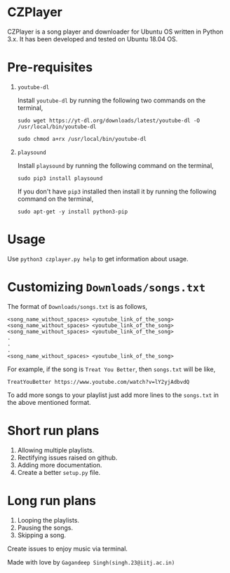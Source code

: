# CZPlayer

CZPlayer is a song player and downloader for Ubuntu OS written in Python 3.x. It has been developed and tested on Ubuntu 18.04 OS.

# Pre-requisites

1. `youtube-dl`

    Install `youtube-dl` by running the following two commands on the terminal,

    `sudo wget https://yt-dl.org/downloads/latest/youtube-dl -O /usr/local/bin/youtube-dl`

    `sudo chmod a+rx /usr/local/bin/youtube-dl`

2. `playsound`

    Install `playsound` by running the following command on the terminal,

    `sudo pip3 install playsound`

    If you don't have `pip3` installed then install it by running the following
    command on the terminal,

    `sudo apt-get -y install python3-pip`

# Usage

Use `python3 czplayer.py help` to get information about usage.

# Customizing `Downloads/songs.txt`

The format of `Downloads/songs.txt` is as follows,
```
<song_name_without_spaces> <youtube_link_of_the_song>
<song_name_without_spaces> <youtube_link_of_the_song>
<song_name_without_spaces> <youtube_link_of_the_song>
.
.
.
<song_name_without_spaces> <youtube_link_of_the_song>
```
For example, if the song is `Treat You Better`, then `songs.txt` will be like,
```
TreatYouBetter https://www.youtube.com/watch?v=lY2yjAdbvdQ
```
To add more songs to your playlist just add more lines to the `songs.txt` in
the above mentioned format.

# Short run plans
1. Allowing multiple playlists.
2. Rectifying issues raised on github.
3. Adding more documentation.
4. Create a better `setup.py` file.

# Long run plans
1. Looping the playlists.
2. Pausing the songs.
3. Skipping a song.

Create issues to enjoy music via terminal.

Made with love by `Gagandeep Singh(singh.23@iitj.ac.in)`
